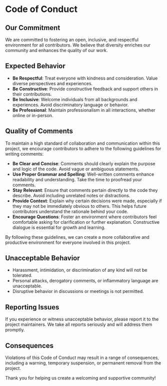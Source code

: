 # Code of Conduct

## Our Commitment

We are committed to fostering an open, inclusive, and respectful environment for all contributors. We believe that diversity enriches our community and enhances the quality of our work.

## Expected Behavior

- **Be Respectful**: Treat everyone with kindness and consideration. Value diverse perspectives and experiences.
- **Be Constructive**: Provide constructive feedback and support others in their contributions.
- **Be Inclusive**: Welcome individuals from all backgrounds and experiences. Avoid discriminatory language or behavior.
- **Be Professional**: Maintain professionalism in all interactions, whether online or in-person.

## Quality of Comments

To maintain a high standard of collaboration and communication within this project, we encourage contributors to adhere to the following guidelines for writing comments:

- **Be Clear and Concise**: Comments should clearly explain the purpose and logic of the code. Avoid vague or ambiguous statements.
- **Use Proper Grammar and Spelling**: Well-written comments enhance readability and understanding. Take the time to proofread your comments.
- **Stay Relevant**: Ensure that comments pertain directly to the code they describe. Avoid including unrelated notes or distractions.
- **Provide Context**: Explain why certain decisions were made, especially if they may not be immediately obvious to others. This helps future contributors understand the rationale behind your code.
- **Encourage Questions**: Foster an environment where contributors feel comfortable asking for clarification or further explanation. Constructive dialogue is essential for growth and learning.

By following these guidelines, we can create a more collaborative and productive environment for everyone involved in this project.

## Unacceptable Behavior

- Harassment, intimidation, or discrimination of any kind will not be tolerated.
- Personal attacks, derogatory comments, or inflammatory language are unacceptable.
- Disruptive behavior in discussions or meetings is not permitted.

## Reporting Issues

If you experience or witness unacceptable behavior, please report it to the project maintainers. We take all reports seriously and will address them promptly.

## Consequences

Violations of this Code of Conduct may result in a range of consequences, including a warning, temporary suspension, or permanent removal from the project.

Thank you for helping us create a welcoming and supportive community!

